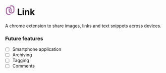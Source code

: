 # ![alt text](https://github.com/medesetmedes/Link/blob/master/images/colored_icon_32.png) Link
A chrome extension to share images, links and text snippets across devices.

### Future features
- [ ] Smartphone application
- [ ] Archiving 
- [ ] Tagging
- [ ] Comments

